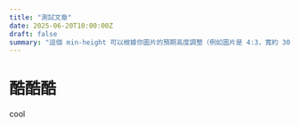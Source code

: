 ```yaml
---
title: "測試文章"
date: 2025-06-20T10:00:00Z
draft: false
summary: "這個 min-height 可以根據你圖片的預期高度調整（例如圖片是 4:3，寬約 300px，高約 225px，取一個差不多的值）。有圖片時會自動撐滿區塊高度，沒圖片時，區塊還是會有同樣高度，看起來統一。若想要更精準，也可以用 JavaScript 動態比對高度，但一般靜態 min-height 就足夠。"
---
```


# 酷酷酷

cool
